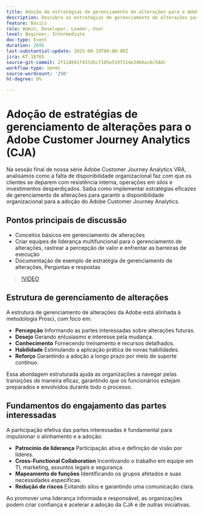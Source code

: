 ```yaml
---
title: Adoção de estratégias de gerenciamento de alterações para o Adobe Customer Journey Analytics
description: Descubra as estratégias de gerenciamento de alterações para garantir o sucesso da adoção do Customer Journey Analytics. Supere a resistência, alinhe equipes e rastreie a obtenção de valor com eficiência.
feature: Basics
role: Admin, Developer, Leader, User
level: Beginner, Intermediate
doc-type: Event
duration: 2695
last-substantial-update: 2025-08-19T00:00:00Z
jira: KT-18765
source-git-commit: 2f118841f4332bcf105e519f31de34b6ac6c58dc
workflow-type: tm+mt
source-wordcount: '250'
ht-degree: 0%

---
```



# Adoção de estratégias de gerenciamento de alterações para o Adobe Customer Journey Analytics (CJA)

Na sessão final de nossa série Adobe Customer Journey Analytics VRA, analisamos como a falta de disponibilidade organizacional faz com que os clientes se deparem com resistência interna, operações em silos e investimentos desperdiçados. Saiba como implementar estratégias eficazes de gerenciamento de alterações para garantir a disponibilidade organizacional para a adoção do Adobe Customer Journey Analytics.

## Pontos principais de discussão

* Conceitos básicos em gerenciamento de alterações
* Criar equipes de liderança multifuncional para o gerenciamento de alterações, rastrear a percepção de valor e enfrentar as barreiras de execução
* Documentação de exemplo de estratégia de gerenciamento de alterações, Perguntas e respostas

>[!VIDEO](https://video.tv.adobe.com/v/3470851/?learn=on&enablevpops)

## Estrutura de gerenciamento de alterações

A estrutura de gerenciamento de alterações da Adobe está alinhada à metodologia Prosci, com foco em:

* **Percepção** Informando as partes interessadas sobre alterações futuras.
* **Desejo** Gerando entusiasmo e interesse pela mudança.
* **Conhecimento** Fornecendo treinamento e recursos detalhados.
* **Habilidade** Estimulando a aplicação prática de novas habilidades.
* **Reforço** Garantindo a adoção a longo prazo por meio de suporte contínuo.

Essa abordagem estruturada ajuda as organizações a navegar pelas transições de maneira eficaz, garantindo que os funcionários estejam preparados e envolvidos durante todo o processo.

## Fundamentos do engajamento das partes interessadas

A participação efetiva das partes interessadas é fundamental para impulsionar o alinhamento e a adoção:

* **Patrocínio de liderança** Participação ativa e definição de visão por líderes.
* **Cross-Functional Collaboration** Incentivando o trabalho em equipe em TI, marketing, assuntos legais e segurança.
* **Mapeamento de funções** Identificando os grupos afetados e suas necessidades específicas.
* **Redução de riscos** Evitando silos e garantindo uma comunicação clara.

Ao promover uma liderança informada e responsável, as organizações podem criar confiança e acelerar a adoção da CJA e de outras iniciativas.